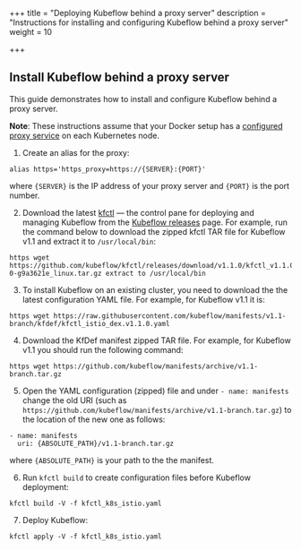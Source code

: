 +++
title = "Deploying Kubeflow behind a proxy server"
description = "Instructions for installing and configuring Kubeflow behind a proxy server"
weight = 10

+++

## Install Kubeflow behind a proxy server

This guide demonstrates how to install and configure Kubeflow behind a proxy server.

**Note**: These instructions assume that your Docker setup has a [configured
proxy service](https://docs.docker.com/network/proxy/) on each Kubernetes node.

1. Create an alias for the proxy:

```shell
alias https='https_proxy=https://{SERVER}:{PORT}'
```

where `{SERVER}` is the IP address of your proxy server and `{PORT}` is the port number.

2. Download the latest [kfctl](https://github.com/kubeflow/kfctl) — the control
   pane for deploying and managing Kubeflow from the [Kubeflow
   releases](https://github.com/kubeflow/kfctl/releases/) page. For example, run
   the command below to download the zipped kfctl TAR file for Kubeflow v1.1 and
   extract it to `/usr/local/bin`:

```shell
https wget https://github.com/kubeflow/kfctl/releases/download/v1.1.0/kfctl_v1.1.0-0-g9a3621e_linux.tar.gz extract to /usr/local/bin
```

3. To install Kubeflow on an existing cluster, you need to download the the
   latest configuration YAML file. For example, for Kubeflow v1.1 it is:

```
https wget https://raw.githubusercontent.com/kubeflow/manifests/v1.1-branch/kfdef/kfctl_istio_dex.v1.1.0.yaml
```

4. Download the KfDef manifest zipped TAR file. For example, for Kubeflow v1.1
   you should run the following command:

```shell
https wget https://github.com/kubeflow/manifests/archive/v1.1-branch.tar.gz
```

5. Open the YAML configuration (zipped) file and under `- name: manifests`
   change the old URI (such as
   `https://github.com/kubeflow/manifests/archive/v1.1-branch.tar.gz`) to the
   location of the new one as follows:

```shell
- name: manifests
  uri: {ABSOLUTE_PATH}/v1.1-branch.tar.gz
```

where `{ABSOLUTE_PATH}` is your path to the the manifest.

6. Run `kfctl build` to create configuration files before Kubeflow deployment:

```shell
kfctl build -V -f kfctl_k8s_istio.yaml
```

7. Deploy Kubeflow:

```shell
kfctl apply -V -f kfctl_k8s_istio.yaml
```
